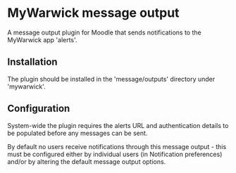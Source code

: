 # MyWarwick message output

A message output plugin for Moodle that sends notifications to the MyWarwick app 'alerts'.

## Installation ##

The plugin should be installed in the 'message/outputs' directory under 'mywarwick'.

## Configuration ##

System-wide the plugin requires the alerts URL and authentication details to be populated before any messages can
be sent.

By default no users receive notifications through this message output - this must be configured either by individual
users (in Notification preferences) and/or by altering the default message output options.

